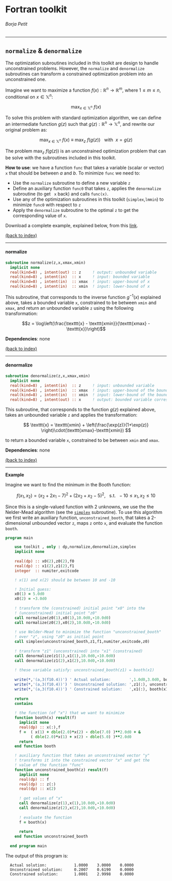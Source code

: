 
# Fortran toolkit

###### Borja Petit

---

## ```normalize``` & ```denormalize```

The optimization subroutines included in this toolkit are design to handle unconstrained problems. However, the $\texttt{normalize}$ and $\texttt{denormalize}$ subroutines can transform a constrained optimization problem into an unconstrained one.

Imagine we want to maximize a function $f(x):\mathbb{R}^n \to \mathbb{R}^m$, where $1\leq m\leq n$, conditional on $x\in\mathbb{X}^n$:

$$\max_{x\in\mathbb{X}^n} \ f(x)$$

To solve this problem with standard optimization algorithm, we can define an intermediate function $g(z)$ such that $g(z):\mathbb{R}^n\to\mathbb{X}^n$, and rewrite our original problem as:

$$\max_{x\in\mathbb{X}^n} \ f(x) \ \equiv \ \max_{z} \ f(g(z)) \ \ \ \text{with} \ \ x = g(z)$$

The problem $\max_{z} \ f(g(z))$ is an unconstrained optimization problem that can be solve with the subroutines included in this toolkit.

**How to use**: we have a function ```func``` that takes a variable (scalar or vector) ```x``` that should be between $a$ and $b$. To minimize ```func``` we need to:
- Use the ```normalize``` subroutine to define a new variable ```z```
- Define an auxiliary function ```func0``` that takes ```z```, applies the ```denormalize``` subroutine (to get ``` x``` back) and calls ```func(x)```.
- Use any of the optimization subroutines in this toolkit (```simplex```,```lmmin```) to minimize ```func0``` with respect to ```z```
- Apply the ```denormalize``` subroutine to the optimal ```z``` to get the corresponding value of ```x```.

Download a complete example, explained below, from this [link](https://borjapetit.github.io/fortran_toolkit/src/test_normalize.f90).

[(back to index)](../index.md)

---

#### normalize

```fortran
subroutine normalize(z,x,xmax,xmin)
  implicit none
  real(kind=8) , intent(out) :: z     ! output: unbounded variable
  real(kind=8) , intent(in)  :: x     ! input: bounded variable
  real(kind=8) , intent(in)  :: xmax  ! input: upper-bound of x
  real(kind=8) , intent(in)  :: xmin  ! input: lower-bound of x
```

This subroutine, that corresponds to the inverse function $g^{-1}(x)$ explained above, takes a bounded variable $\texttt{x}$, constrained to be between $\texttt{xmin}$ and $\texttt{xmax}$, and return an unbounded variable $\texttt{z}$ using the following transformation:

$$z = \log\left(\frac{\texttt{x} - \texttt{xmin}}{\texttt{xmax} - \texttt{x}}\right)$$

**Dependencies**: none

[(back to index)](../index.md)

--- 

#### denormalize

```fortran
subroutine denormalize(z,x,xmax,xmin)
  implicit none
  real(kind=8) , intent(in)  :: z     ! input: unbounded variable
  real(kind=8) , intent(in)  :: xmax  ! input: upper-bound of the bounded variable
  real(kind=8) , intent(in)  :: xmin  ! input: lower-bound of the bounded variable
  real(kind=8) , intent(out) :: x     ! output: bounded variable corresponding to z
```

This subroutine, that corresponds to the function $g(z)$ explained above, takes an unbounded variable $\texttt{z}$ and applies the transformation:

$$ \texttt{x} = \texttt{xmin} + \left(\frac{\exp(z)}{1+\exp(z)} \right)\cdot(\texttt{xmax}-\texttt{xmin}) $$

to return a bounded variable $\texttt{x}$, constrained to be between $\texttt{xmin}$ and $\texttt{xmax}$.

**Dependencies**: none

[(back to index)](../index.md)

---

**Example**

Imagine we want to find the minimum in the Booth function:

$$f(x_1,x_2) = ( x_2 + 2x_1 - 7 )^2 + ( 2x_2 + x_2 - 5 )^2, \ \ \ \text{s.t.} \ \ -10\leq x_1,x_2\leq 10$$

Since this is a single-valued function with 2 unknowns, we use the the Nelder-Mead algorithm (see the [```simplex```](simplex.md) subroutine).
To use this algorithm we first write an auxiliary function, ```unconstrained_booth```, that takes a 2-dimensional unbounded vector $\texttt{z}$, maps $\texttt{z}$ onto $\texttt{x}$, and evaluate the function ```booth```.

```fortran
program main

    use toolkit , only : dp,normalize,denormalize,simplex
    implicit none
    
    real(dp) :: x0(2),z0(2),f0
    real(dp) :: x1(2),z1(2),f1
    integer  :: numiter,exitcode

    ! x(1) and x(2) should be between 10 and -10  

    ! Initial guess:
    x0(1) = 5.0d0
    x0(2) = -3.0d0
  
    ! transform the (constrained) initial point "x0" into the 
    ! (unconstrained) initial point "z0"
    call normalize(z0(1),x0(1),10.0d0,-10.0d0)
    call normalize(z0(2),x0(2),10.0d0,-10.0d0)
  
    ! use Nelder-Mead to minimize the function "unconstrained_booth" 
    ! over "z", using "z0" as initial point
    call simplex(unconstrained_booth,z1,f1,numiter,exitcode,z0)
      
    ! transform "z1" (unconstrained) into "x1" (constrained)
    call denormalize(z1(1),x1(1),10.0d0,-10.0d0)
    call denormalize(z1(2),x1(2),10.0d0,-10.0d0)
    
    ! these variable satisfy: unconstrained_booth(z1) = booth(x1)
  
    write(*,'(a,3(f10.4))') ' Actual solution:        ',1.0d0,3.0d0, booth((/1.0d0,3.0d0/))
    write(*,'(a,3(f10.4))') ' Unconstrained solution: ',z1(:), unconstrained_booth(z1)
    write(*,'(a,3(f10.4))') ' Constrained solution:   ',x1(:), booth(x1)
    
    return
    contains
    
    ! the function (of "x") that we want to minimize
    function booth(x) result(f)
      implicit none
      real(dp) :: x(:),f
      f =  ( x(1) + dble(2.0)*x(2) - dble(7.0) )**2.0d0 + &
           ( dble(2.0)*x(1) + x(2) - dble(5.0) )**2.0d0
      return
    end function booth

    ! auxiliary function that takes an unconstrained vector "y"
    ! transforms it into the constrained vector "x" and get the 
    ! value of the function "func"
    function unconstrained_booth(z) result(f)
      implicit none
      real(dp) :: f
      real(dp) :: z(:)
      real(dp) :: x(2)
      
      ! get values of "x"
      call denormalize(z(1),x(1),10.0d0,-10.0d0)
      call denormalize(z(2),x(2),10.0d0,-10.0d0)
      
      ! evaluate the function
      f = booth(x)
      
      return
    end function unconstrained_booth
    
  end program main
```
The output of this program is:

```
  Actual solution:            1.0000    3.0000    0.0000
  Unconstrained solution:     0.2007    0.6190    0.0000
  Constrained solution:       1.0001    2.9998    0.0000
```